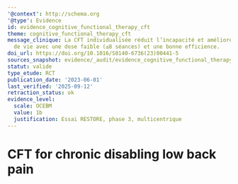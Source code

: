 ```yaml
---
'@context': http://schema.org
'@type': Evidence
id: evidence_cognitive_functional_therapy_cft
theme: cognitive_functional_therapy_cft
message_clinique: La CFT individualisée réduit l’incapacité et améliore la qualité
  de vie avec une dose faible (≤8 séances) et une bonne efficience.
doi_url: https://doi.org/10.1016/S0140-6736(23)00441-5
sources_snapshot: evidence/_audit/evidence_cognitive_functional_therapy_cft.json
statut: valide
type_etude: RCT
publication_date: '2023-06-01'
last_verified: '2025-09-12'
retraction_status: ok
evidence_level:
  scale: OCEBM
  value: 1b
  justification: Essai RESTORE, phase 3, multicentrique
---
```

# CFT for chronic disabling low back pain
